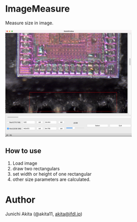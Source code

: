 # ImageMeasure

Measure size in image.

<img src="https://github.com/akita11/ImageMeasure/blob/main/screenshot.png" width="400px">

## How to use
1. Load image
2. draw two rectangulars
3. set width or height of one rectangular
4. other size parameters are calculated.

# Author

Junichi Akita (@akita11, akita@ifdl.jp)
